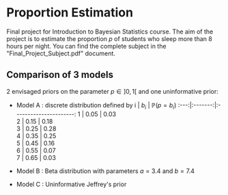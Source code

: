 # Proportion Estimation

Final project for Introduction to Bayesian Statistics course. The aim of the project is to estimate the proportion $p$ of students who sleep more than 8 hours per night.
You can find the complete subject in the "Final_Project_Subject.pdf" document.

## Comparison of 3 models

2 envisaged priors on the parameter $p \in ]0,1[$ and one uninformative prior:

- Model A : discrete distribution defined by
  i | $b_i$ | $\mathbb{P}(p = b_i)$ 
  :---:|:-------:|:----------------------:
   1  | 0.05  | 0.03                 
   2  | 0.15  | 0.18                 
  3  | 0.25  | 0.28                 
   4  | 0.35  | 0.25                 
   5  | 0.45  | 0.16                 
  6  | 0.55  | 0.07                 
   7  | 0.65  | 0.03

- Model B : Beta distribution with parameters $a = 3.4$ and $b = 7.4$
- Model C : Uninformative Jeffrey's prior
                                   
